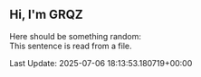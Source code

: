 ## Hi, I'm GRQZ
Here should be something random:  
This sentence is read from a file.


Last Update: 2025-07-06 18:13:53.180719+00:00
